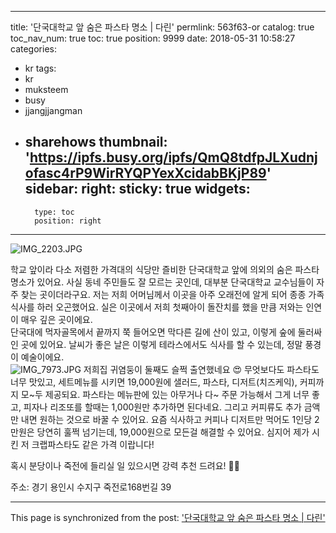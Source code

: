 
---
title: '단국대학교 앞 숨은 파스타 명소 | 다린'
permlink: 563f63-or
catalog: true
toc_nav_num: true
toc: true
position: 9999
date: 2018-05-31 10:58:27
categories:
- kr
tags:
- kr
- muksteem
- busy
- jjangjjangman
- sharehows
thumbnail: 'https://ipfs.busy.org/ipfs/QmQ8tdfpJLXudnjofasc4rP9WirRYQPYexXcidabBKjP89'
sidebar:
    right:
        sticky: true
widgets:
    -
        type: toc
        position: right
---


![IMG_2203.JPG](https://ipfs.busy.org/ipfs/QmQ8tdfpJLXudnjofasc4rP9WirRYQPYexXcidabBKjP89)

학교 앞이라 다소 저렴한 가격대의 식당만 즐비한 단국대학교 앞에 의외의 숨은 파스타 명소가 있어요. 사실 동네 주민들도 잘 모르는 곳인데, 대부분 단국대학교 교수님들이 자주 찾는 곳이더라구요. 저는 저희 어머님께서 이곳을 아주 오래전에 알게 되어 종종 가족식사를 하러 오곤했어요. 실은 이곳에서 저희 첫째아이 돌잔치를 했을 만큼 저와는 인연이 매우 깊은 곳이에요.
<br>
단국대에 먹자골목에서 끝까지 쭉 들어오면 막다른 길에 산이 있고, 이렇게 숲에 둘러싸인 곳에 있어요. 날씨가 좋은 날은 이렇게 테라스에서도 식사를 할 수 있는데, 정말 풍경이 예술이에요.
<br>
![IMG_7973.JPG](https://ipfs.busy.org/ipfs/QmQQpXxDurowJxrq8GsV4Tr1HYBH1d2DuzkztaaKT1Hfus)
<pr>
저희집 귀염둥이 둘째도 슬쩍 출연했네요 😍
무엇보다도 파스타도 너무 맛있고, 세트메뉴를 시키면 19,000원에 샐러드, 파스타, 디저트(치즈케익), 커피까지 모~두 제공되요. 파스타는 메뉴판에 있는 아무거나 다~ 주문 가능해서 그게 너무 좋고, 피자나 리조또를 할때는 1,000원만 추가하면 된다네요. 그리고 커피류도 추가 금액만 내면 원하는 것으로 바꿀 수 있어요. 요즘 식사하고 커피나 디저트만 먹어도 1인당 2만원은 당연히 훌쩍 넘기는데, 19,000원으로 모든걸 해결할 수 있어요. 심지어 제가 시킨 저 크랩파스타도 같은 가격 이랍니다!

혹시 분당이나 죽전에 들리실 일 있으시면 강력 추천 드려요! 👍🏼

주소: 경기 용인시 수지구 죽전로168번길 39


- - -

This page is synchronized from the post: ['단국대학교 앞 숨은 파스타 명소 | 다린'](https://steemit.com/@loveecho/563f63-or)
